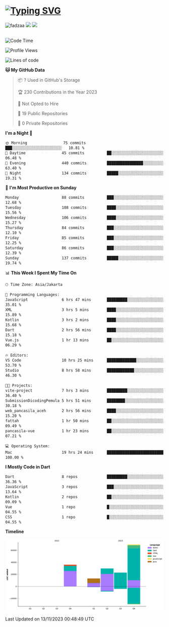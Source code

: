 
<h1 align="left"><a href="https://git.io/typing-svg"><img src="https://readme-typing-svg.demolab.com?font=Fira+Code&pause=1000&color=F7F7F7&random=false&width=600&lines=Hi+%F0%9F%91%8B%2C+I'm+Fattah+Anggit+Al+Dzakwan;Junior+Software+Developer+from+SMK+Raden+Umar+Said" alt="Typing SVG" /></a></h1>


<div align="left" display="flex"> 
  <img src="https://komarev.com/ghpvc/?username=fadzaa&label=Profile%20views&color=0e75b6&style=flat" alt="fadzaa" /> 
  <img src="http://img.shields.io/badge/Code%20Time-65%20hrs%204%20mins-blue" /> 
  <img src="https://img.shields.io/badge/From%20Hello%20World%20I%27ve%20Written-170.6%20thousand%20lines%20of%20code-blue" /> 
</div>

<br/>

<!--START_SECTION:waka-->
![Code Time](http://img.shields.io/badge/Code%20Time-62%20hrs%2047%20mins-blue)

![Profile Views](http://img.shields.io/badge/Profile%20Views-213-blue)

![Lines of code](https://img.shields.io/badge/From%20Hello%20World%20I%27ve%20Written-170.6%20thousand%20lines%20of%20code-blue)

**🐱 My GitHub Data** 

> 📦 ? Used in GitHub's Storage 
 > 
> 🏆 230 Contributions in the Year 2023
 > 
> 🚫 Not Opted to Hire
 > 
> 📜 19 Public Repositories 
 > 
> 🔑 0 Private Repositories 
 > 
**I'm a Night 🦉** 

```text
🌞 Morning                75 commits          ███░░░░░░░░░░░░░░░░░░░░░░   10.81 % 
🌆 Daytime                45 commits          ██░░░░░░░░░░░░░░░░░░░░░░░   06.48 % 
🌃 Evening                440 commits         ████████████████░░░░░░░░░   63.40 % 
🌙 Night                  134 commits         █████░░░░░░░░░░░░░░░░░░░░   19.31 % 
```
📅 **I'm Most Productive on Sunday** 

```text
Monday                   88 commits          ███░░░░░░░░░░░░░░░░░░░░░░   12.68 % 
Tuesday                  108 commits         ████░░░░░░░░░░░░░░░░░░░░░   15.56 % 
Wednesday                106 commits         ████░░░░░░░░░░░░░░░░░░░░░   15.27 % 
Thursday                 84 commits          ███░░░░░░░░░░░░░░░░░░░░░░   12.10 % 
Friday                   85 commits          ███░░░░░░░░░░░░░░░░░░░░░░   12.25 % 
Saturday                 86 commits          ███░░░░░░░░░░░░░░░░░░░░░░   12.39 % 
Sunday                   137 commits         █████░░░░░░░░░░░░░░░░░░░░   19.74 % 
```


📊 **This Week I Spent My Time On** 

```text
🕑︎ Time Zone: Asia/Jakarta

💬 Programming Languages: 
JavaScript               6 hrs 47 mins       █████████░░░░░░░░░░░░░░░░   35.01 % 
XML                      3 hrs 5 mins        ████░░░░░░░░░░░░░░░░░░░░░   15.89 % 
Kotlin                   3 hrs 2 mins        ████░░░░░░░░░░░░░░░░░░░░░   15.68 % 
Dart                     2 hrs 56 mins       ████░░░░░░░░░░░░░░░░░░░░░   15.18 % 
Vue.js                   1 hr 13 mins        ██░░░░░░░░░░░░░░░░░░░░░░░   06.29 % 

🔥 Editors: 
VS Code                  10 hrs 25 mins      █████████████░░░░░░░░░░░░   53.70 % 
Studio                   8 hrs 58 mins       ████████████░░░░░░░░░░░░░   46.30 % 

🐱‍💻 Projects: 
vite-project             7 hrs 3 mins        █████████░░░░░░░░░░░░░░░░   36.40 % 
SubmissionDicodingPemula 5 hrs 51 mins       ████████░░░░░░░░░░░░░░░░░   30.18 % 
web_pancasila_aceh       2 hrs 56 mins       ████░░░░░░░░░░░░░░░░░░░░░   15.20 % 
fattah                   1 hr 50 mins        ██░░░░░░░░░░░░░░░░░░░░░░░   09.49 % 
pancasila-vue            1 hr 23 mins        ██░░░░░░░░░░░░░░░░░░░░░░░   07.21 % 

💻 Operating System: 
Mac                      19 hrs 24 mins      █████████████████████████   100.00 % 
```

**I Mostly Code in Dart** 

```text
Dart                     8 repos             █████████░░░░░░░░░░░░░░░░   36.36 % 
JavaScript               3 repos             ███░░░░░░░░░░░░░░░░░░░░░░   13.64 % 
Kotlin                   2 repos             ██░░░░░░░░░░░░░░░░░░░░░░░   09.09 % 
Vue                      1 repo              █░░░░░░░░░░░░░░░░░░░░░░░░   04.55 % 
CSS                      1 repo              █░░░░░░░░░░░░░░░░░░░░░░░░   04.55 % 
```



**Timeline**

![Lines of Code chart](https://raw.githubusercontent.com/Fadzaa/Fadzaa/main/assets/bar_graph.png)


 Last Updated on 13/11/2023 00:48:49 UTC
<!--END_SECTION:waka-->
